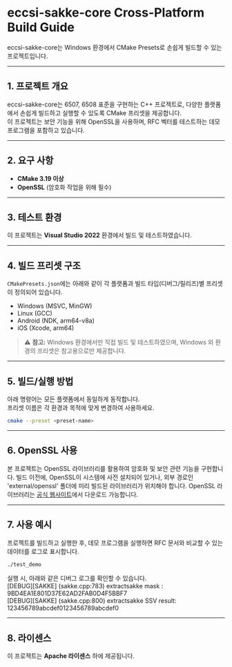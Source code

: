 # eccsi-sakke-core Cross-Platform Build Guide

eccsi-sakke-core는 Windows 환경에서 CMake Presets로 손쉽게 빌드할 수 있는 프로젝트입니다.

---

## 1. 프로젝트 개요

eccsi-sakke-core는 6507, 6508 표준을 구현하는 C++ 프로젝트로, 다양한 플랫폼에서 손쉽게 빌드하고 실행할 수 있도록 CMake 프리셋을 제공합니다.  
이 프로젝트는 보안 기능을 위해 OpenSSL을 사용하며, RFC 벡터를 테스트하는 데모 프로그램을 포함하고 있습니다.

---

## 2. 요구 사항

- **CMake 3.19 이상**
- **OpenSSL** (암호화 작업을 위해 필수)

---

## 3. 테스트 환경

이 프로젝트는 **Visual Studio 2022** 환경에서 빌드 및 테스트하였습니다.

---

## 4. 빌드 프리셋 구조

`CMakePresets.json`에는 아래와 같이 각 플랫폼과 빌드 타입(디버그/릴리즈)별 프리셋이 정의되어 있습니다.

- Windows (MSVC, MinGW)
- Linux (GCC)
- Android (NDK, arm64-v8a)
- iOS (Xcode, arm64)

> ⚠️ **참고:** Windows 환경에서만 직접 빌드 및 테스트하였으며, 
> Windows 외 환경의 프리셋은 참고용으로만 제공합니다.

---

## 5. 빌드/실행 방법

아래 명령어는 모든 플랫폼에서 동일하게 동작합니다.  
프리셋 이름은 각 환경과 목적에 맞게 변경하여 사용하세요.

```sh
cmake --preset <preset-name>
```

---

## 6. OpenSSL 사용

본 프로젝트는 OpenSSL 라이브러리를 활용하여 암호화 및 보안 관련 기능을 구현합니다. 빌드 이전에, OpenSSL이 시스템에 사전 설치되어 있거나, 외부 경로인 'external/openssl' 폴더에 미리 빌드된 라이브러리가 위치해야 합니다.
OpenSSL 라이브러리는 [공식 웹사이트](https://www.openssl.org/)에서 다운로드 가능합니다.

---

## 7. 사용 예시

프로젝트를 빌드하고 실행한 후, 데모 프로그램을 실행하면 RFC 문서와 비교할 수 있는 데이터를 로그로 표시합니다.
```sh
./test_demo
```
실행 시, 아래와 같은 디버그 로그를 확인할 수 있습니다.  
[DEBUG][SAKKE] (sakke.cpp:783) extractsakke mask :  9BD4EA1E801D37E62AD2FAB0D4F5BBF7  
[DEBUG][SAKKE] (sakke.cpp:800) extractsakke SSV result: 123456789abcdef0123456789abcdef0

---


## 8. 라이센스

이 프로젝트는 **Apache 라이센스** 하에 제공됩니다.
